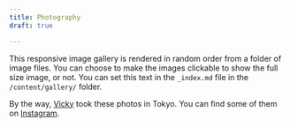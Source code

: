 ```yaml
---
title: Photography
draft: true

---
```

This responsive image gallery is rendered in random order from a folder of image files. You can choose to make the images clickable to show the full size image, or not. You can set this text in the `_index.md` file in the `/content/gallery/` folder.

By the way, [Vicky](https://vickylai.io) took these photos in Tokyo. You can find some of them on [Instagram](https://www.instagram.com/heronebag/).